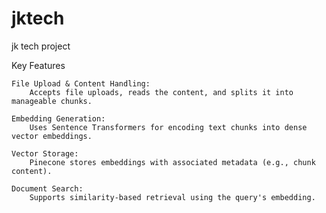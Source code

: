 # jktech
jk tech project

Key Features

    File Upload & Content Handling:
        Accepts file uploads, reads the content, and splits it into manageable chunks.

    Embedding Generation:
        Uses Sentence Transformers for encoding text chunks into dense vector embeddings.

    Vector Storage:
        Pinecone stores embeddings with associated metadata (e.g., chunk content).

    Document Search:
        Supports similarity-based retrieval using the query's embedding.
